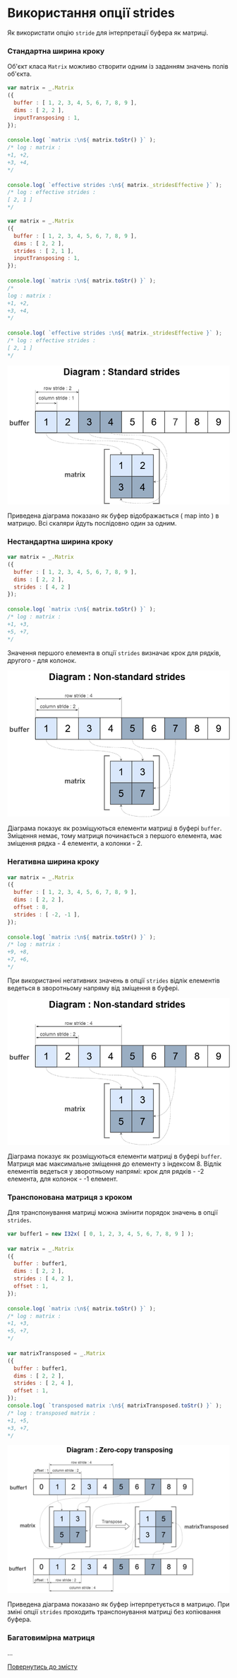 # Використання опції strides

Як використати опцію <code>stride</code> для інтерпретації буфера як матриці.

### Стандартна ширина кроку

Об'єкт класа `Matrix` можливо створити одним із заданням значень полів об'єкта.

```js
var matrix = _.Matrix
({
  buffer : [ 1, 2, 3, 4, 5, 6, 7, 8, 9 ],
  dims : [ 2, 2 ],
  inputTransposing : 1,
});

console.log( `matrix :\n${ matrix.toStr() }` );
/* log : matrix :
+1, +2,
+3, +4,
*/

console.log( `effective strides :\n${ matrix._stridesEffective }` );
/* log : effective strides :
[ 2, 1 ]
*/
```

```js
var matrix = _.Matrix
({
  buffer : [ 1, 2, 3, 4, 5, 6, 7, 8, 9 ],
  dims : [ 2, 2 ],
  strides : [ 2, 1 ],
  inputTransposing : 1,
});

console.log( `matrix :\n${ matrix.toStr() }` );
/*
log : matrix :
+1, +2,
+3, +4,
*/

console.log( `effective strides :\n${ matrix._stridesEffective }` );
/* log : effective strides :
[ 2, 1 ]
*/
```


![StandardStrides.png](../../img/StandardStrides.png)

Приведена діаграма показано як буфер відображається ( map into ) в матрицю. Всі скаляри йдуть послідовно один за одним.

### Нестандартна ширина кроку

```js
var matrix = _.Matrix
({
  buffer : [ 1, 2, 3, 4, 5, 6, 7, 8, 9 ],
  dims : [ 2, 2 ],
  strides : [ 4, 2 ]
});

console.log( `matrix :\n${ matrix.toStr() }` );
/* log : matrix :
+1, +3,
+5, +7,
*/
```

Значення першого елемента в опції `strides` визначає крок для рядків, другого - для колонок.

![NonStandardStrides.png](../../img/NonStandardStrides.png)

Діаграма показує як розміщуються елементи матриці в буфері `buffer`. Зміщення немає, тому матриця починається з першого елемента, має зміщення рядка - 4 елементи, а колонки - 2.


### Негативна ширина кроку

```js
var matrix = _.Matrix
({
  buffer : [ 1, 2, 3, 4, 5, 6, 7, 8, 9 ],
  dims : [ 2, 2 ],
  offset : 8,
  strides : [ -2, -1 ],
});

console.log( `matrix :\n${ matrix.toStr() }` );
/* log : matrix :
+9, +8,
+7, +6,
*/
```

При використанні негативних значень в опції `strides` відлік елементів ведеться в зворотньому напряму від зміщення в буфері.

![NonStandardStrides.png](../../img/NonStandardStrides.png)

Діаграма показує як розміщуються елементи матриці в буфері `buffer`. Матриця має максимальне зміщення до елементу з індексом 8. Відлік елементів ведеться у зворотньому напрямі: крок для рядків - -2 елемента, для колонок - -1 елемент.


### Транспонована матриця з кроком

Для транспонування матриці можна змінити порядок значень в опції `strides`.

```js
var buffer1 = new I32x( [ 0, 1, 2, 3, 4, 5, 6, 7, 8, 9 ] );

var matrix = _.Matrix
({
  buffer : buffer1,
  dims : [ 2, 2 ],
  strides : [ 4, 2 ],
  offset : 1,
});

console.log( `matrix :\n${ matrix.toStr() }` );
/* log : matrix :
+1, +3,
+5, +7,
*/

var matrixTransposed = _.Matrix
({
  buffer : buffer1,
  dims : [ 2, 2 ],
  strides : [ 2, 4 ],
  offset : 1,
});
console.log( `transposed matrix :\n${ matrixTransposed.toStr() }` );
/* log : transposed matrix :
+1, +5,
+3, +7,
*/
```

![ZeroCopyTransposing.png](../../img/ZeroCopyTransposing.png)

Приведена діаграма показано як буфер інтерпретується в матрицю. При зміні опції `strides` проходить транспонування матриці без копіювання буфера.

### Багатовимірна матриця

...

[Повернутись до змісту](../README.md#Туторіали)
